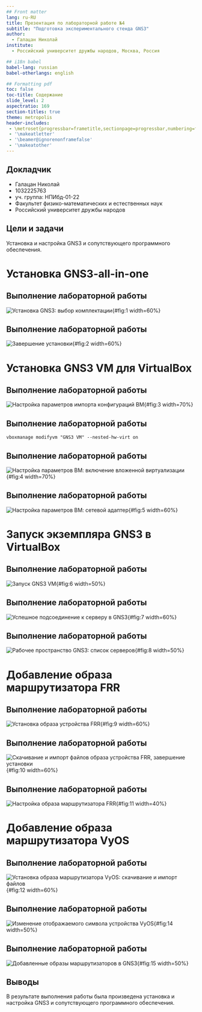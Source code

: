 ```yaml
---
## Front matter
lang: ru-RU
title: Презентация по лабораторной работе №4
subtitle: "Подготовка экспериментального стенда GNS3"
author:
  - Галацан Николай
institute:
  - Российский университет дружбы народов, Москва, Россия

## i18n babel
babel-lang: russian
babel-otherlangs: english

## Formatting pdf
toc: false
toc-title: Содержание
slide_level: 2
aspectratio: 169
section-titles: true
theme: metropolis
header-includes:
 - \metroset{progressbar=frametitle,sectionpage=progressbar,numbering=fraction}
 - '\makeatletter'
 - '\beamer@ignorenonframefalse'
 - '\makeatother'
---
```



## Докладчик

  * Галацан Николай
  * 1032225763
  * уч. группа: НПИбд-01-22
  * Факультет физико-математических и естественных наук
  * Российский университет дружбы народов

## Цели и задачи

Установка и настройка GNS3 и сопутствующего программного обеспечения.

# Установка GNS3-all-in-one


## Выполнение лабораторной работы


![Установка GNS3: выбор комплектации](image/1.png){#fig:1 width=60%}

## Выполнение лабораторной работы

![Завершение установки](image/2.png){#fig:2 width=60%}


#  Установка GNS3 VM для VirtualBox

## Выполнение лабораторной работы

![Настройка параметров импорта конфигураций ВМ](image/3.png){#fig:3 width=70%}

## Выполнение лабораторной работы 

```
vboxmanage modifyvm "GNS3 VM" --nested-hw-virt on
```

## Выполнение лабораторной работы

![Настройка параметров ВМ: включение вложенной виртуализации](image/4.png){#fig:4 width=70%}

## Выполнение лабораторной работы


![Настройка параметров ВМ: сетевой адаптер](image/5.png){#fig:5 width=60%}

# Запуск экземпляра GNS3 в VirtualBox

## Выполнение лабораторной работы

![Запуск GNS3 VM ](image/6.png){#fig:6 width=50%}

## Выполнение лабораторной работы

![Успешное подсоединение к серверу в GNS3](image/7.png){#fig:7 width=60%}

## Выполнение лабораторной работы

![Рабочее пространство GNS3: список серверов](image/8.png){#fig:8 width=50%}

#  Добавление образа маршрутизатора FRR

## Выполнение лабораторной работы

![Установка образа устройства FRR](image/9.png){#fig:9 width=60%}

## Выполнение лабораторной работы

![Скачивание и импорт файлов образа устройства FRR, завершение установки](image/10.png){#fig:10 width=60%}

## Выполнение лабораторной работы

![Настройка образа маршрутизатора FRR](image/11.png){#fig:11 width=40%}

# Добавление образа маршрутизатора VyOS

## Выполнение лабораторной работы

![Установка образа маршрутизатора VyOS: скачивание и импорт файлов](image/13.png){#fig:12 width=60%}

## Выполнение лабораторной работы

![Изменение отображаемого символа устройства VyOS](image/14.png){#fig:14 width=50%}

## Выполнение лабораторной работы

![Добавленные образы маршрутизаторов в GNS3](image/15.png){#fig:15 width=50%}


## Выводы

В результате выполнения работы была произведена установка и настройка GNS3 и сопутствующего программного обеспечения.


